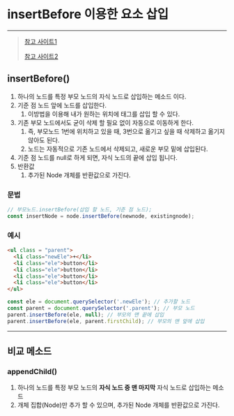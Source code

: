 # insertBefore 이용한 요소 삽입

---

>[참고 사이트1](https://shinyks.com/2023/07/javascript/%EC%9E%90%EB%B0%94%EC%8A%A4%ED%81%AC%EB%A6%BD%ED%8A%B8-insertbefore-%EC%82%AC%EC%9A%A9-%EB%B0%A9%EB%B2%95/)
>
>[참고 사이트2](https://powerku.tistory.com/114)

## insertBefore()

1. 하나의 노드를 특정 부모 노드의 자식 노드로 삽입하는 메소드 이다. 
2. 기준 점 노드 앞에 노드를 삽입한다. 
   1. 이방법을 이용해 내가 원하는 위치에 태그를 삽입 할 수 있다.
3. 기존 부모 노드에서도 굳이 삭제 할 필요 없이 자동으로 이동하게 한다. 
   1. 즉, 부모노드 1번에 위치하고 있을 때, 3번으로 옮기고 싶을 때 삭제하고 옮기지 않아도 된다. 
   2. 노드는 자동적으로 기존 노드에서 삭제되고, 새로운 부모 밑에 삽입된다.  
4. 기준 점 노드를 null로 하게 되면, 자식 노드의 끝에 삽입 됩니다. 
5. 반환값 
   1. 추가된 Node 개체를 반환값으로 가진다. 

### 문법

```js
// 부모노드.insertBefore(삽입 할 노드, 기준 점 노드);
const insertNode = node.insertBefore(newnode, existingnode);
```

### 예시

```html
<ul class = "parent">
  <li class="newEle">+</li>
  <li class="ele">button</li>
  <li class="ele">button</li>
  <li class="ele">button</li>
  <li class="ele">button</li>
</ul>
```

```js
const ele = document.querySelector('.newEle'); // 추가할 노드
const parent = document.querySelector('.parent'); // 부모 노드 
parent.insertBefore(ele, null); // 부모의 맨 끝에 삽입
parent.insertBefore(ele, parent.firstChild); // 부모의 맨 앞에 삽입
```



---

## 비교 메소드 

### appendChild() 

1. 하나의 노드를 특정 부모 노드의 **자식 노드 중 맨 마지막** 자식 노드로 삽입하는 메소드
2. 개체 집합(Node)만 추가 할 수 있으며, 추가된 Node 개체를 반환값으로 가진다.